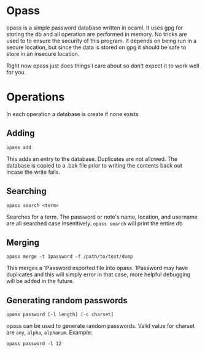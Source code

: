 # Opass
opass is a simple password database written in ocaml.  It uses gpg
for storing the db and all operation are performed in memory.  No tricks
are used to to ensure the security of this program.  It depends on being
run in a secure location, but since the data is stored on gpg it should
be safe to store in an insecure location.

Right now opass just does things I care about so don't expect it to work
well for you.

# Operations

In each operation a database is create if none exists

## Adding

    opass add

This adds an entry to the database. Duplicates are not allowed.
The database is copied to a .bak file prior to writing the contents
back out incase the write fails.

## Searching

    opass search <term>

Searches for a term.  The password or note's name, location, and username
are all searched case insenitively.  `opass search` will print the entire
db

## Merging

    opass merge -t 1password -f /path/to/text/dump

This merges a 1Password exported file into opass.  1Password may have duplicates
and this will simply error in that case, more helpful debugging will be added
in the future.

## Generating random passwords

    opass password [-l length] [-c charset]

opass can be used to generate random passwords.  Valid value for charset are
`any`, `alpha`, `alphanum`.  Example:

    opass password -l 12
